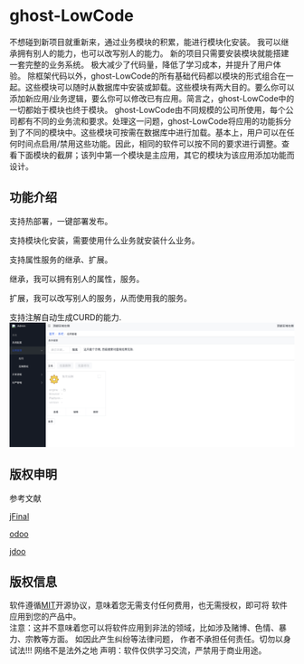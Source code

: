 # ghost-LowCode
不想碰到新项目就重新来，通过业务模块的积累，能进行模块化安装。
我可以继承拥有别人的能力，也可以改写别人的能力。
新的项目只需要安装模块就能搭建一套完整的业务系统。
极大减少了代码量，降低了学习成本，并提升了用户体验。
除框架代码以外，ghost-LowCode的所有基础代码都以模块的形式组合在一起。这些模块可以随时从数据库中安装或卸载。这些模块有两大目的。要么你可以添加新应用/业务逻辑，要么你可以修改已有应用。简言之，ghost-LowCode中的一切都始于模块也终于模块。
ghost-LowCode由不同规模的公司所使用，每个公司都有不同的业务流和要求。处理这一问题，ghost-LowCode将应用的功能拆分到了不同的模块中。这些模块可按需在数据库中进行加载。基本上，用户可以在任何时间点启用/禁用这些功能。因此，相同的软件可以按不同的要求进行调整。查看下面模块的截屏；该列中第一个模块是主应用，其它的模块为该应用添加功能而设计。



## 功能介绍

支持热部署，一键部署发布。

支持模块化安装，需要使用什么业务就安装什么业务。

支持属性服务的继承、扩展。

继承，我可以拥有别人的属性，服务。

扩展，我可以改写别人的服务，从而使用我的服务。

支持注解自动生成CURD的能力.
![](/WX20240623-165744@2x.png)

## 版权申明

参考文献



[jFinal](https://github.com/jfinal/jfinal.git) 

[odoo](https://github.com/odoo/odoo.git)  

[jdoo](https://github.com/CSharpStudio/Jdoo.git)


## 版权信息

软件遵循[MIT](https://baike.baidu.com/item/MIT/10772952)开源协议，意味着您无需支付任何费用，也无需授权，即可将 软件应用到您的产品中。  
注意：这并不意味着您可以将软件应用到非法的领域，比如涉及赌博、色情、暴力、宗教等方面。
如因此产生纠纷等法律问题， 作者不承担任何责任。切勿以身试法!!! 网络不是法外之地
声明：软件仅供学习交流，严禁用于商业用途。



